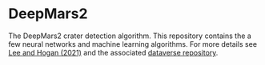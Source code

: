 # DeepMars2

The DeepMars2 crater detection algorithm. This repository contains the a few neural networks and machine learning algorithms. For more details see [Lee and Hogan (2021)](https://www.sciencedirect.com/science/article/pii/S009830042030621X?via%3Dihub) and the associated [dataverse repository](https://dataverse.scholarsportal.info/dataset.xhtml?persistentId=doi:10.5683/SP2/CFUNII).
